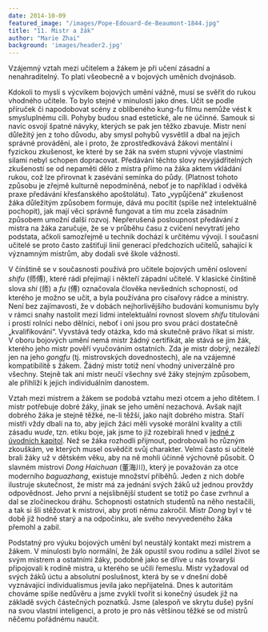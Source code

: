 ```yaml
---
date: 2014-10-09
featured_image: "/images/Pope-Edouard-de-Beaumont-1844.jpg"
title: "11. Mistr a žák"
author: "Marie Zhai"
background: 'images/header2.jpg'
---
```

Vzájemný vztah mezi učitelem a žákem je při učení zásadní a nenahraditelný. To platí všeobecně a v bojových uměních dvojnásob.
<!--more-->

Kdokoli to myslí s výcvikem bojových umění vážně, musí se svěřit do rukou vhodného učitele. To bylo stejné v minulosti jako dnes. Učit se podle příruček či napodobovat scény z oblíbeného kung-fu filmu nemůže vést k smysluplnému cíli. Pohyby budou snad estetické, ale ne účinné. Samouk si navíc osvojí špatné návyky, kterých se pak jen těžko zbavuje. Mistr není důležitý jen z toho důvodu, aby smysl pohybů vysvětlil a dbal na jejich správné provádění, ale i proto, že zprostředkovává žákovi mentální i fyzickou zkušenost, ke které by se žák na svém stupni vývoje vlastními silami nebyl schopen dopracovat. Předávání těchto slovy nevyjádřitelných zkušeností se od nepaměti dělo z mistra přímo na žáka aktem vkládání rukou, což lze přirovnat k zasévání semínka do půdy. (Platnost tohoto způsobu je zřejmě kulturně nepodmíněná, neboť je to například i odvěká praxe předávání křesťanského apoštolátu). Tato „vypůjčená“ zkušenost žáka důležitým způsobem formuje, dává mu pocítit (spíše než intelektuálně pochopit), jak mají věci správně fungovat a tím mu zcela zásadním způsobem umožní další rozvoj. Nepřerušená posloupnost předávání z mistra na žáka zaručuje, že se v průběhu času z cvičení nevytratí jeho podstata, ačkoli samozřejmě u technik dochází k určitému vývoji. I současní učitelé se proto často zaštiťují linií generací předchozích učitelů, sahající k významným mistrům, aby dodali své škole vážnosti.

V čínštině se v současnosti používá pro učitele bojových umění oslovení *shifu* (师傅), které rádi přejímají i někteří západní učitelé. V klasické čínštině slova *shi* (师) a *fu* (傅) označovala člověka nevšedních schopností, od kterého je možno se učit, a byla používána pro císařovy rádce a ministry. Není bez zajímavosti, že v dobách nejhorlivějšího budování komunismu byly v rámci snahy nastolit mezi lidmi intelektuální rovnost slovem *shifu* titulováni i prostí rolníci nebo dělníci, neboť i oni jsou pro svou práci dostatečně „kvalifikováni“. Vyvstává tedy otázka, kdo má skutečně právo říkat si mistr. V oboru bojových umění nemá mistr žádný certifikát, ale stává se jím žák, kterého jeho mistr pověří vyučováním ostatních. Zda je mistr dobrý, nezáleží jen na jeho *gongfu* (tj. mistrovských dovednostech), ale na vzájemné kompatibilitě s žákem. Žádný mistr totiž není vhodný univerzálně pro všechny. Stejně tak ani mistr neučí všechny své žáky stejným způsobem, ale přihlíží k jejich individuálním danostem.

Vztah mezi mistrem a žákem se podobá vztahu mezi otcem a jeho dítětem. I mistr potřebuje dobré žáky, jinak se jeho umění nezachová. Avšak najít dobrého žáka je stejně těžké, ne-li těžší, jako najít dobrého mistra. Staří mistři vždy dbali na to, aby jejich žáci měli vysoké morální kvality a ctili zásadu *wude*, tzn. etiku boje, jak jsme to již rozebírali hned v [jedné z úvodních kapitol](/articles/wushu-2). Než se žáka rozhodli přijmout, podrobovali ho různým zkouškám, ve kterých musel osvědčit svůj charakter. Velmi často si učitelé brali žáky už v dětském věku, aby na ně mohli účinně výchovně působit. O slavném mistrovi *Dong Haichuan* (董海川), který je považován za otce moderního *baguazhang*, existuje množství příběhů. Jeden z nich dobře ilustruje skutečnost, že mistr má za jednání svých žáků už jednou provždy odpovědnost. Jeho první a nejslibnější student se totiž po čase zvrhnul a dal se zločineckou dráhu. Schopnosti ostatních studentů na něho nestačili, a tak si šli stěžovat k mistrovi, aby proti němu zakročil. Mistr *Dong* byl v té době již hodně starý a na odpočinku, ale svého nevyvedeného žáka přemohl a zabil.

Podstatný pro výuku bojových umění byl neustálý kontakt mezi mistrem a žákem. V minulosti bylo normální, že žák opustil svou rodinu a sdílel život se svým mistrem a ostatními žáky, podobně jako se dříve u nás tovaryši připojovali k rodině mistra, u kterého se učili řemeslu. Mistr vyžadoval od svých žáků úctu a absolutní poslušnost, která by se v dnešní době vyznávající individualismus jevila jako nepřijatelná. Dnes k autoritám chováme spíše nedůvěru a jsme zvyklí tvořit si konečný úsudek již na základě svých částečných poznatků. Jsme (alespoň ve skrytu duše) pyšní na svou vlastní inteligenci, a proto je pro nás většinou těžké se od mistrů něčemu pořádnému naučit.
